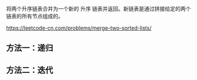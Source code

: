 将两个升序链表合并为一个新的 升序 链表并返回。新链表是通过拼接给定的两个链表的所有节点组成的。


https://leetcode-cn.com/problems/merge-two-sorted-lists/


## 方法一：递归


## 方法二：迭代

